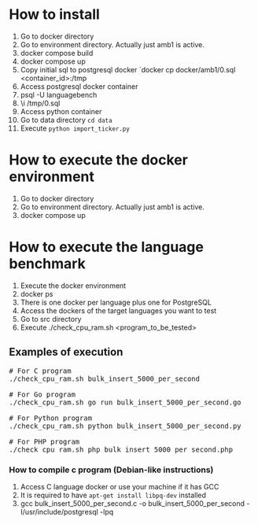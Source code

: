 # How to install
1. Go to docker directory
1. Go to environment directory. Actually just amb1 is active.
1. docker compose build
1. docker compose up
1. Copy initial sql to postgresql docker `docker cp docker/amb1/0.sql <container_id>:/tmp
1. Access postgresql docker container
1. psql -U languagebench
1. \i /tmp/0.sql
1. Access python container
1. Go to data directory `cd data`
1. Execute `python import_ticker.py`

# How to execute the docker environment
1. Go to docker directory
1. Go to environment directory. Actually just amb1 is active.
1. docker compose up

# How to execute the language benchmark
1. Execute the docker environment
1. docker ps
1. There is one docker per language plus one for PostgreSQL
1. Access the dockers of the target languages you want to test
1. Go to src directory
1. Execute ./check_cpu_ram.sh <program_to_be_tested>

## Examples of execution
<pre>
# For C program
./check_cpu_ram.sh bulk_insert_5000_per_second

# For Go program
./check_cpu_ram.sh go run bulk_insert_5000_per_second.go

# For Python program
./check_cpu_ram.sh python bulk_insert_5000_per_second.py

# For PHP program
./check_cpu_ram.sh php bulk_insert_5000_per_second.php
</pre>

### How to compile c program (Debian-like instructions)
1. Access C language docker or use your machine if it has GCC
1. It is required to have `apt-get install libpq-dev` installed
1. gcc bulk_insert_5000_per_second.c -o bulk_insert_5000_per_second -I/usr/include/postgresql -lpq
